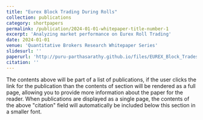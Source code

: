 ```yaml
---
title: "Eurex Block Trading During Rolls"
collection: publications
category: shortpapers
permalink: /publication/2024-01-01-whitepaper-title-number-1
excerpt: 'Analyzing market performance on Eurex Roll Trading'
date: 2024-01-01
venue: 'Quantitative Brokers Research Whitepaper Series'
slidesurl: ''
paperurl: 'http://puru-parthasarathy.github.io/files/EUREX_Block_Trades_Analysis.pdf'
citation: ''
---
```


The contents above will be part of a list of publications, if the user clicks the link for the publication than the contents of section will be rendered as a full page, allowing you to provide more information about the paper for the reader. When publications are displayed as a single page, the contents of the above "citation" field will automatically be included below this section in a smaller font.